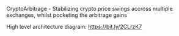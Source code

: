 CryptoArbitrage - Stabilizing crypto price swings accross multiple exchanges,
whilst pocketing the arbitrage gains

High level architecture diagram: https://bit.ly/2CLrzK7